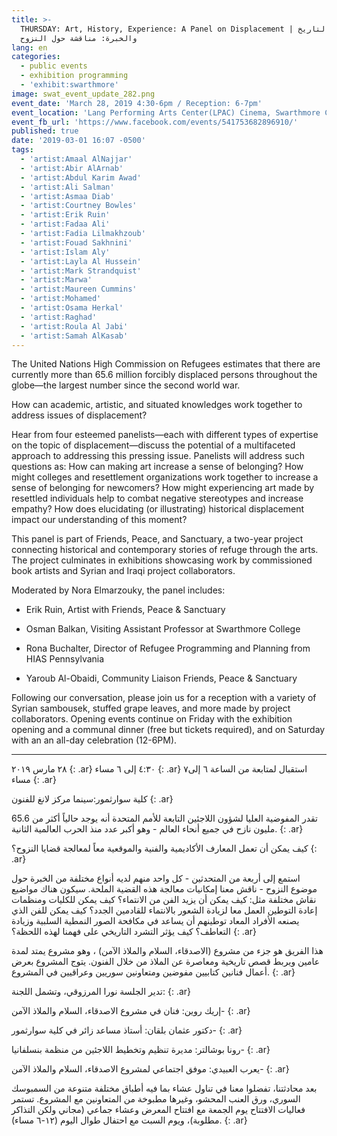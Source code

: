 ```yaml
---
title: >-
  THURSDAY: Art, History, Experience: A Panel on Displacement | الفن والتاريخ
  والخبرة: مناقشة حول النزوح
lang: en
categories:
  - public events
  - exhibition programming
  - 'exhibit:swarthmore'
image: swat_event_update_282.png
event_date: 'March 28, 2019 4:30-6pm / Reception: 6-7pm'
event_location: 'Lang Performing Arts Center(LPAC) Cinema, Swarthmore College'
event_fb_url: 'https://www.facebook.com/events/541753682896910/'
published: true
date: '2019-03-01 16:07 -0500'
tags:
  - 'artist:Amaal AlNajjar'
  - 'artist:Abir AlArnab'
  - 'artist:Abdul Karim Awad'
  - 'artist:Ali Salman'
  - 'artist:Asmaa Diab'
  - 'artist:Courtney Bowles'
  - 'artist:Erik Ruin'
  - 'artist:Fadaa Ali'
  - 'artist:Fadia Lilmakhzoub'
  - 'artist:Fouad Sakhnini'
  - 'artist:Islam Aly'
  - 'artist:Layla Al Hussein'
  - 'artist:Mark Strandquist'
  - 'artist:Marwa'
  - 'artist:Maureen Cummins'
  - 'artist:Mohamed'
  - 'artist:Osama Herkal'
  - 'artist:Raghad'
  - 'artist:Roula Al Jabi'
  - 'artist:Samah AlKasab'
---
```


The United Nations High Commission on Refugees estimates that there are currently more than 65.6 million forcibly displaced persons throughout the globe—the largest number since the second world war. 


How can academic, artistic, and situated knowledges work together to address issues of displacement?


Hear from four esteemed panelists—each with different types of expertise on the topic of displacement—discuss the potential of a multifaceted approach to addressing this pressing issue. Panelists will address such questions as: How can making art increase a sense of belonging? How might colleges and resettlement organizations work together to increase a sense of belonging for newcomers? How might experiencing art made by resettled individuals help to combat negative stereotypes and increase empathy? How does elucidating (or illustrating) historical displacement impact our understanding of this moment?


This panel is part of Friends, Peace, and Sanctuary, a two-year project connecting historical and contemporary stories of refuge through the arts. The project culminates in exhibitions showcasing work by commissioned book artists and Syrian and Iraqi project collaborators. 


Moderated by Nora Elmarzouky, the panel includes: 


- Erik Ruin, Artist with Friends, Peace & Sanctuary

- Osman Balkan, Visiting Assistant Professor at Swarthmore College

- Rona Buchalter, Director of Refugee Programming and Planning from HIAS Pennsylvania

- Yaroub Al-Obaidi, Community Liaison Friends, Peace & Sanctuary 


Following our conversation, please join us for a reception with a variety of Syrian sambousek, stuffed grape leaves, and more made by project collaborators. Opening events continue on Friday with the exhibition opening and a communal dinner (free but tickets required), and on Saturday with an an all-day celebration (12-6PM). 




<hr/>


٢٨ مارس ٢٠١٩ 
{: .ar}
٤:٣٠ إلى ٦ مساء
{: .ar}
استقبال لمتابعة من الساعة ٦ إلى٧ مساء
{: .ar}

كلية سوارثمور:سينما مركز لانغ للفنون 
{: .ar}

تقدر المفوضية العليا لشؤون اللاجئين التابعة للأمم المتحدة أنه يوجد حالياً أكثر من 65.6 مليون نازح في جميع أنحاء العالم - وهو أكبر عدد منذ الحرب العالمية الثانية.
{: .ar}

كيف يمكن أن تعمل المعارف الأكاديمية والفنية والموقعية معاً لمعالجة قضايا النزوح؟
{: .ar}

استمع إلى أربعة من المتحدثين - كل واحد منهم لديه أنواع مختلفة من الخبرة حول موضوع النزوح - ناقش معنا إمكانيات معالجة هذه القضية الملحة. سيكون هناك مواضيع نقاش مختلفة مثل: كيف يمكن أن يزيد الفن من الانتماء؟ كيف يمكن للكليات ومنظمات إعادة التوطين العمل معا لزيادة الشعور بالانتماء للقادمين الجدد؟ كيف يمكن للفن الذي يصنعه الأفراد المعاد توطينهم أن يساعد في مكافحة الصور النمطية السلبية وزيادة التعاطف؟ كيف يؤثر التشرد التاريخي على فهمنا لهذه اللحظة؟
{: .ar}

هذا الفريق هو جزء من مشروع (الاصدقاء، السلام والملاذ الآمن) ، وهو مشروع يمتد لمدة عامين ويربط قصص تاريخية ومعاصرة عن الملاذ من خلال الفنون. يتوج المشروع بعرض أعمال فنانين كتابيين مفوضين ومتعاونين سوريين وعراقيين في المشروع.
{: .ar}

تدير الجلسة نورا المرزوقي، وتشمل اللجنة:
{: .ar}

إريك روين: فنان في مشروع الاصدقاء، السلام والملاذ الآمن-
{: .ar}

دكتور عثمان بلقان: أستاذ مساعد زائر في كلية سوارثمور-
{: .ar}

رونا بوشالتر: مديرة تنظيم وتخطيط اللاجئين من منظمة بنسلفانيا-
{: .ar}

يعرب العبيدي: موفق اجتماعي لمشروع الاصدقاء، السلام والملاذ الآمن-
{: .ar}

بعد محادثتنا، تفضلوا معنا في تناول عشاء بما فيه أطباق مختلفة متنوعة من السمبوسك السوري، ورق العنب المحشو، وغيرها مطبوخة من المتعاونين مع المشروع. تستمر فعاليات الافتتاح يوم الجمعة مع افتتاح المعرض وعشاء جماعي (مجاني ولكن التذاكر مطلوبة)، ويوم السبت مع احتفال طوال اليوم (١٢-٦ مساء).
{: .ar}

